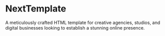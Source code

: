 # NextTemplate
A meticulously crafted HTML template for creative agencies, studios, and digital businesses looking to establish a stunning online presence.
